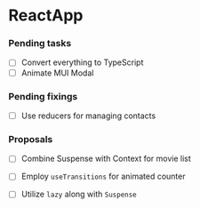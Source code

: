 # ReactApp

### Pending tasks

- [ ] Convert everything to TypeScript
- [ ] Animate MUI Modal

### Pending fixings

- [ ] Use reducers for managing contacts

### Proposals

- [ ] Combine Suspense with Context for movie list
- [ ] Employ `useTransitions` for animated counter
- [ ] Utilize `lazy` along with `Suspense`

